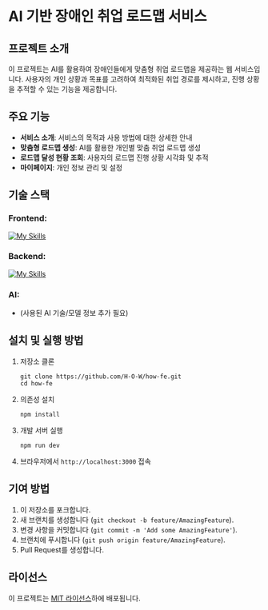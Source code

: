 # AI 기반 장애인 취업 로드맵 서비스

## 프로젝트 소개

이 프로젝트는 AI를 활용하여 장애인들에게 맞춤형 취업 로드맵을 제공하는 웹 서비스입니다. 사용자의 개인 상황과 목표를 고려하여 최적화된 취업 경로를 제시하고, 진행 상황을 추적할 수 있는 기능을 제공합니다.

## 주요 기능

- **서비스 소개**: 서비스의 목적과 사용 방법에 대한 상세한 안내
- **맞춤형 로드맵 생성**: AI를 활용한 개인별 맞춤 취업 로드맵 생성
- **로드맵 달성 현황 조회**: 사용자의 로드맵 진행 상황 시각화 및 추적
- **마이페이지**: 개인 정보 관리 및 설정

## 기술 스택

### Frontend:
  
[![My Skills](https://skillicons.dev/icons?i=js,react,nextjs,tailwind,vite,vercel)](https://skillicons.dev)

### Backend:
[![My Skills](https://skillicons.dev/icons?i=java,spring,mongodb)](https://skillicons.dev)
    
### AI: 
  - (사용된 AI 기술/모델 정보 추가 필요)

## 설치 및 실행 방법

1. 저장소 클론
   ```
   git clone https://github.com/H-O-W/how-fe.git
   cd how-fe
   ```

2. 의존성 설치
   ```
   npm install
   ```

3. 개발 서버 실행
   ```
   npm run dev
   ```

4. 브라우저에서 `http://localhost:3000` 접속

## 기여 방법

1. 이 저장소를 포크합니다.
2. 새 브랜치를 생성합니다 (`git checkout -b feature/AmazingFeature`).
3. 변경 사항을 커밋합니다 (`git commit -m 'Add some AmazingFeature'`).
4. 브랜치에 푸시합니다 (`git push origin feature/AmazingFeature`).
5. Pull Request를 생성합니다.

## 라이선스

이 프로젝트는 [MIT 라이선스](LICENSE)하에 배포됩니다.
